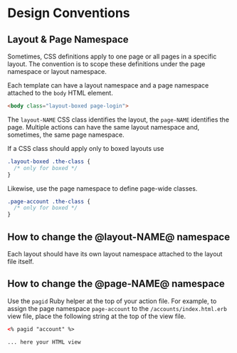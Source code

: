 # Design Conventions

## Layout & Page Namespace

Sometimes, CSS definitions apply to one page or all pages in a specific layout. The convention is to scope these definitions under the page namespace or layout namespace.

Each template can have a layout namespace and a page namespace attached to the `body` HTML element.

```html
<body class="layout-boxed page-login">
```

The `layout-NAME` CSS class identifies the layout, the `page-NAME` identifies the page. Multiple actions can have the same layout namespace and, sometimes, the same page namespace.

If a CSS class should apply only to boxed layouts use

```css
.layout-boxed .the-class {
  /* only for boxed */
}
```

Likewise, use the page namespace to define page-wide classes.

```css
.page-account .the-class {
  /* only for boxed */
}
```

## How to change the @layout-NAME@ namespace

Each layout should have its own layout namespace attached to the layout file itself.

## How to change the @page-NAME@ namespace

Use the `pagid` Ruby helper at the top of your action file.
For example, to assign the page namespace `page-account` to the `/accounts/index.html.erb` view file, place the following string at the top of the view file.

```html
<% pagid "account" %>

... here your HTML view
```
